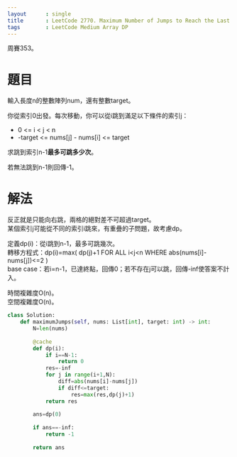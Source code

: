 ```yaml
--- 
layout      : single
title       : LeetCode 2770. Maximum Number of Jumps to Reach the Last Index
tags        : LeetCode Medium Array DP
---
```

周賽353。

# 題目
輸入長度n的整數陣列num，還有整數target。  

你從索引0出發。每次移動，你可以從i跳到滿足以下條件的索引j：  
- 0 <= i < j < n  
- -target <= nums[j] - nums[i] <= target  

求跳到索引n-1**最多可跳多少次**。  

若無法跳到n-1則回傳-1。  

# 解法
反正就是只能向右跳，兩格的絕對差不可超過target。  
某個索引j可能從不同的索引i跳來，有重疊的子問題，故考慮dp。  

定義dp(i)：從i跳到n-1，最多可跳幾次。  
轉移方程式：dp(i)=max( dp(j)+1 FOR ALL i<j<n WHERE abs(nums[i]-nums[j])<=2 )  
base case：若i=n-1，已達終點，回傳0；若不存在j可以跳，回傳-inf使答案不計入。  

時間複雜度O(n)。  
空間複雜度O(n)。  

```python
class Solution:
    def maximumJumps(self, nums: List[int], target: int) -> int:
        N=len(nums)
        
        @cache
        def dp(i):
            if i==N-1:
                return 0
            res=-inf
            for j in range(i+1,N):
                diff=abs(nums[i]-nums[j])
                if diff<=target:
                    res=max(res,dp(j)+1)
            return res
            
        ans=dp(0)
        
        if ans==-inf:
            return -1
        
        return ans
```
